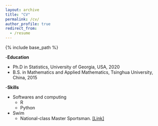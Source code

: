 ```yaml
---
layout: archive
title: "CV"
permalink: /cv/
author_profile: true
redirect_from:
  - /resume
---
```


{% include base_path %}


-**Education**

* Ph.D in Statistics, University of Georgia, USA, 2020
* B.S. in Mathematics and Applied Mathematics, Tsinghua University, China, 2015

  
-**Skills**

* Softwares and computing
  * R
  * Python
* Swim
  * National-class Master Sportsman. [[Link]](http://zqb.cyol.com/html/2012-12/16/nw.D110000zgqnb_20121216_2-04.htm)
  

